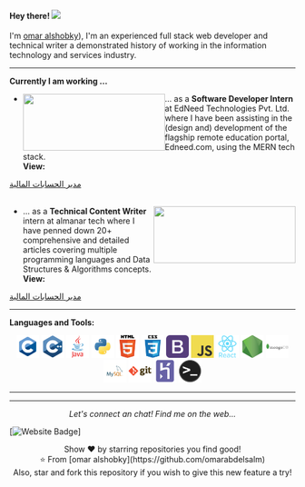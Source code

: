 <h4> Hey there! <img src="[https://github.com/account](https://avatars.githubusercontent.com/u/19286361?v=4)" width="30px"></h4>

I'm [omar alshobky](https://yousef555.blogspot.com/)), I'm an experienced full stack web developer and technical writer a demonstrated history of working in the information technology and services industry.

---

**Currently I am working ...**

- <div>
    <img width="250" height="100" align='left' src="https://play-lh.googleusercontent.com/5KihZS28LUehm5mzSGp1aw0neVFk805JiJYH8F3YPAkSZD9jlZr1tzpE8voWVzNLpvaK=s48-rw" >
    ... as a <strong>Software Developer Intern</strong> at EdNeed Technologies Pvt. Ltd. where I have been assisting in the (design and) development of the flagship remote education portal, Edneed.com, using the MERN tech stack.
    <br />
    <strong>View: </strong> <a href="[https://edneed.com](https://play.google.com/store/apps/details?id=com.alshobky.myhasaby&pli=1)" >
مدير الحسابات المالية</a> 
    <br /> 
    <br /> 
  </div>

- <div>
     <img width="250" height="100" align='right' src="https://play-lh.googleusercontent.com/5KihZS28LUehm5mzSGp1aw0neVFk805JiJYH8F3YPAkSZD9jlZr1tzpE8voWVzNLpvaK=s48-rw" >
     ... as a <strong>Technical Content Writer</strong> intern at almanar tech where I have penned down 20+ comprehensive and detailed articles covering multiple programming languages and Data Structures & Algorithms concepts.
     <br />
     <strong>View: </strong> <a href="https://play.google.com/store/apps/details?id=com.alshobky.myhasaby&pli=1" >
مدير الحسابات المالية</a> 
     <br /> 
   </div>

  ***

**Languages and Tools:**

<p align="center">

  <div align="center">
  
  <code><img height="40" src="https://raw.githubusercontent.com/github/explore/80688e429a7d4ef2fca1e82350fe8e3517d3494d/topics/c/c.png"></code> <code><img height="40" src="https://raw.githubusercontent.com/github/explore/80688e429a7d4ef2fca1e82350fe8e3517d3494d/topics/cpp/cpp.png"></code> <code><img height="40" src="https://raw.githubusercontent.com/devicons/devicon/master/icons/java/java-original-wordmark.svg"></code> <code><img height="40" src="https://raw.githubusercontent.com/github/explore/80688e429a7d4ef2fca1e82350fe8e3517d3494d/topics/python/python.png"></code> <code><img height="40" src="https://raw.githubusercontent.com/github/explore/80688e429a7d4ef2fca1e82350fe8e3517d3494d/topics/html/html.png"></code> <code><img height="40" src="https://raw.githubusercontent.com/github/explore/80688e429a7d4ef2fca1e82350fe8e3517d3494d/topics/css/css.png"></code> <code><img height="40" src="https://raw.githubusercontent.com/github/explore/80688e429a7d4ef2fca1e82350fe8e3517d3494d/topics/bootstrap/bootstrap.png"></code> <code><img height="40" src="https://raw.githubusercontent.com/github/explore/80688e429a7d4ef2fca1e82350fe8e3517d3494d/topics/javascript/javascript.png"></code> <code><img height="40" src="https://raw.githubusercontent.com/devicons/devicon/master/icons/react/react-original-wordmark.svg"></code> <code><img height="40" src="https://raw.githubusercontent.com/github/explore/80688e429a7d4ef2fca1e82350fe8e3517d3494d/topics/nodejs/nodejs.png"></code> <code><img height="40" src="https://raw.githubusercontent.com/github/explore/80688e429a7d4ef2fca1e82350fe8e3517d3494d/topics/mongodb/mongodb.png"></code> <code><img height="40" src="https://raw.githubusercontent.com/github/explore/80688e429a7d4ef2fca1e82350fe8e3517d3494d/topics/mysql/mysql.png"></code> <code><img height="40" src="https://raw.githubusercontent.com/github/explore/80688e429a7d4ef2fca1e82350fe8e3517d3494d/topics/git/git.png"></code> <code><img height="40" src="https://raw.githubusercontent.com/devicons/devicon/master/icons/heroku/heroku-plain.svg"></code> <code><img height="40" src="https://raw.githubusercontent.com/github/explore/80688e429a7d4ef2fca1e82350fe8e3517d3494d/topics/terminal/terminal.png"></code>

  </div>
  </p>

---



---

<p align="center">
  <i>Let's connect an chat! Find me on the web...</i>
  
   [![Website Badge](https://yousef555.blogspot.com/)]
   

  <p align="center">
    Show ❤️ by starring repositories you find good! 
    <br />
    ⭐️ From [omar alshobky](https://github.com/omarabdelsalm)
    <br />
    Also, star and fork this repository if you wish to give this new feature a try!
  </p>
</p>

<div align="right">
  


</div>
